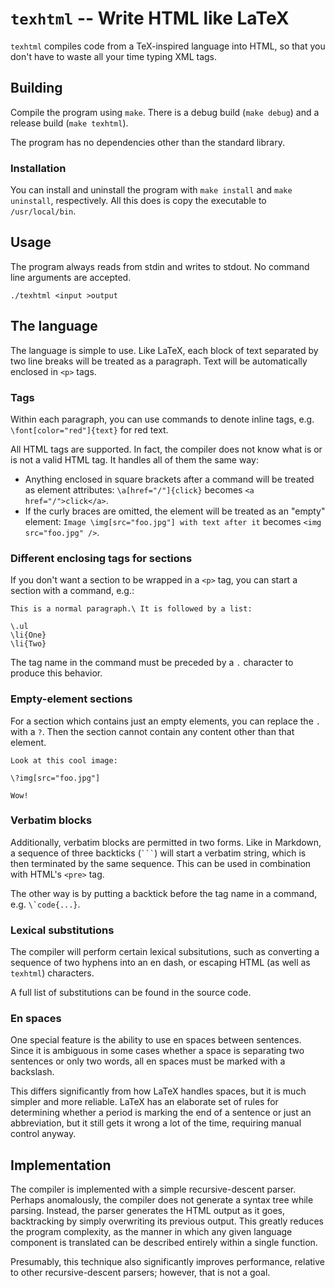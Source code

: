# `texhtml` -- Write HTML like LaTeX

`texhtml` compiles code from a TeX-inspired language into HTML, so that
you don't have to waste all your time typing XML tags.

## Building

Compile the program using `make`.  There is a debug build (`make debug`)
and a release build (`make texhtml`).

The program has no dependencies other than the standard library.

### Installation

You can install and uninstall the program with `make install` and
`make uninstall`, respectively.  All this does is copy the executable to
`/usr/local/bin`.

## Usage

The program always reads from stdin and writes to stdout.  No command
line arguments are accepted.

```
./texhtml <input >output
```

## The language

The language is simple to use.  Like LaTeX, each block of text separated
by two line breaks will be treated as a paragraph.  Text will be
automatically enclosed in `<p>` tags.

### Tags

Within each paragraph, you can use commands to denote inline tags, e.g.
`\font[color="red"]{text}` for red text.

All HTML tags are supported.  In fact, the compiler does not know what
is or is not a valid HTML tag.  It handles all of them the same way:

  * Anything enclosed in square brackets after a command will be treated
    as element attributes: `\a[href="/"]{click}` becomes
    `<a href="/">click</a>`.
  * If the curly braces are omitted, the element will be treated as an
    "empty" element: `Image \img[src="foo.jpg"] with text after it`
    becomes `<img src="foo.jpg" />`.

### Different enclosing tags for sections

If you don't want a section to be wrapped in a `<p>` tag, you can start
a section with a command, e.g.:

```
This is a normal paragraph.\ It is followed by a list:

\.ul
\li{One}
\li{Two}
```

The tag name in the command must be preceded by a `.` character to
produce this behavior.

### Empty-element sections

For a section which contains just an empty elements, you can replace
the `.` with a `?`.  Then the section cannot contain any content
other than that element.

```
Look at this cool image:

\?img[src="foo.jpg"]

Wow!
```

### Verbatim blocks

Additionally, verbatim blocks are permitted in two forms.  Like in
Markdown, a sequence of three backticks (```` ``` ````) will start a
verbatim string, which is then terminated by the same sequence.  This
can be used in combination with HTML's `<pre>` tag.

The other way is by putting a backtick before the tag name in a command,
e.g. ``\`code{...}``.

### Lexical substitutions

The compiler will perform certain lexical subsitutions, such as
converting a sequence of two hyphens into an en dash, or escaping HTML
(as well as `texhtml`) characters.

A full list of substitutions can be found in the source code.

### En spaces

One special feature is the ability to use en spaces between sentences.
Since it is ambiguous in some cases whether a space is separating two
sentences or only two words, all en spaces must be marked with a
backslash.

This differs significantly from how LaTeX handles spaces, but it is
much simpler and more reliable.  LaTeX has an elaborate set of rules
for determining whether a period is marking the end of a sentence or
just an abbreviation, but it still gets it wrong a lot of the time,
requiring manual control anyway.

## Implementation

The compiler is implemented with a simple recursive-descent parser.
Perhaps anomalously, the compiler does not generate a syntax tree while
parsing.  Instead, the parser generates the HTML output as it goes,
backtracking by simply overwriting its previous output.  This
greatly reduces the program complexity, as the manner in which any given
language component is translated can be described entirely within a
single function.

Presumably, this technique also significantly improves performance,
relative to other recursive-descent parsers; however, that is not a
goal.
